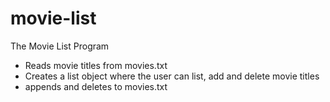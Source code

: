 # movie-list

The Movie List Program 

- Reads movie titles from movies.txt
- Creates a list object where the user can list, add and delete movie titles
- appends and deletes to movies.txt

